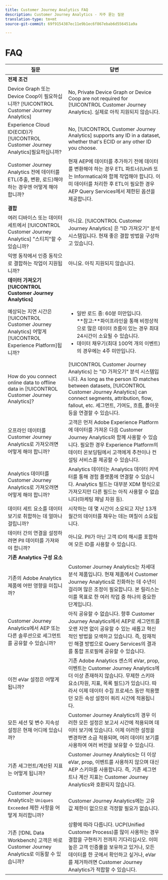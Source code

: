 ```yaml
---
title: Customer Journey Analytics FAQ
description: Customer Journey Analytics - 자주 묻는 질문
translation-type: tm+mt
source-git-commit: 69f9154387ec11e9b1ec6f867ebab6d556451a9a

---
```



# FAQ

| 질문 | 답변 |
|---|---|
| **전제 조건** |  |
| Device Graph 또는 Device Coop이 필요하십니까? [!UICONTROL Customer Journey Analytics] | No, Private Device Graph or Device Coop are not required for [!UICONTROL Customer Journey Analytics]. 실제로 아직 지원되지 않습니다. |
| Experience Cloud ID(ECID)가 [!UICONTROL Customer Journey Analytics]필요하십니까? | No, [!UICONTROL Customer Journey Analytics] supports any ID in a dataset, whether that&#39;s ECID or any other ID you choose. |
| Customer Journey Analytics 전에 데이터를 ETL(추출, 변환, 로드)해야 하는 경우엔 어떻게 해야 합니까? | 현재 AEP에 데이터를 추가하기 전에 데이터를 변환해야 하는 경우 ETL 파트너(Unifi 또는 Informatica)와 함께 작업해야 합니다. 이미 데이터를 처리한 후 ETL이 필요한 경우 AEP Query Services에서 제한된 옵션을 제공합니다. |
| **결합** |  |
| 여러 디바이스 또는 데이터 세트에서 [!UICONTROL Customer Journey Analytics] &quot;스티치&quot;할 수 있습니까? | 아니요. [!UICONTROL Customer Journey Analytics] 은 &quot;ID 가져오기&quot; 분석 시스템입니다. 현재 좋은 결합 방법을 구상하고 있습니다. |
| 익명 동작에서 인증 동작으로 결합하는 작업이 지원됩니까? | 아니요. 아직 지원되지 않습니다. |
| **데이터 가져오기[!UICONTROL Customer Journey Analytics]** |  |
| 예상되는 지연 시간은 [!UICONTROL Customer Journey Analytics] 어떻게 [!UICONTROL Experience Platform]됩니까? | <ul><li>일반 로드 중: 60분 미만입니다. <br>**참고:**파이프라인을 통해 비정상적으로 많은 데이터 흐름이 있는 경우 최대 24시간이 소요될 수 있습니다.</li><li>데이터 채우기(최대 100억 개의 이벤트)의 경우에는 4주 미만입니다.</li></ul> |
| How do you connect online data to offline data in [!UICONTROL Customer Journey Analytics]? | [!UICONTROL Customer Journey Analytics] 는 &quot;ID 가져오기&quot; 분석 시스템입니다. As long as the person ID matches between datasets, [!UICONTROL Customer Journey Analytics] can connect segments, attribution, flow, fallout, etc. 세그먼트, 기여도, 흐름, 폴아웃 등을 연결할 수 있습니다. |
| 오프라인 데이터를 Customer Journey Analytics로 가져오려면 어떻게 해야 합니까? | 고객은 먼저 Adobe Experience Platform에 데이터를 가져온 다음 Customer Journey Analytics와 함께 사용할 수 있습니다. 필요한 경우 Experience Platform의 데이터 온보딩팀에서 고객에게 추천이나 컨설팅 서비스를 제공할 수 있습니다. |
| Analytics 데이터를 Customer Journey Analytics로 가져오려면 어떻게 해야 합니까? | Analytics 데이터는 Analytics 데이터 커넥터를 통해 경험 플랫폼에 연결할 수 있습니다. Analytics 필드는 대부분 XDM 형식으로 가져오지만 다른 필드는 아직 사용할 수 없습니다(마케팅 채널 차원 등). |
| 데이터 세트 요소를 데이터 보기로 취합하는 데 얼마나 걸립니까? | 시작하는 데 몇 시간이 소요되고 지난 13개월간의 데이터를 채우는 데는 며칠이 소요됩니다. |
| 데이터 간의 연결을 설정하려면 PII 데이터를 가져와야 합니까? | 아니요. PII가 아닌 고객 ID의 해시를 포함하여 모든 ID를 사용할 수 있습니다. |
| **기존 Analytics 구성 요소** |  |
| 기존의 Adobe Analytics 제품에 어떤 영향을 미칩니까? | Customer Journey Analytics는 차세대 분석 제품입니다. 현재 제품에서 Customer Journey Analytics로 진화하는 데 수년이 걸리며 많은 조정이 필요합니다. 본 릴리스는 이를 목표로 한 여러 작업 중 하나의 중요한 단계입니다. |
| Customer Journey Analytics에서 AEP 또는 다른 솔루션으로 세그먼트를 공유할 수 있습니까? | 아직 공유할 수 없습니다. 향후 Customer Journey Analytics에서 AEP로 세그먼트를 오랜 지연 없이 공유할 수 있는 새롭고 혁신적인 방법을 모색하고 있습니다. 즉, 잠재적인 해결 방법으로 Query Services의 결과를 통합 프로필에 공유할 수 있습니다. |
| 이전 eVar 설정은 어떻게 됩니까? | 기존 Adobe Analytics 센스의 eVar, prop, 이벤트는 Customer Journey Analytics에 더 이상 존재하지 않습니다. 무제한 스키마 요소(차원, 지표, 목록 필드)가 있습니다. 따라서 이제 데이터 수집 프로세스 동안 적용했던 모든 속성 설정이 쿼리 시간에 적용됩니다. |
| 모든 세션 및 변수 지속성 설정은 현재 어디에 있습니까? | Customer Journey Analytics의 경우 이러한 모든 설정은 보고서 시간에 적용되며 데이터 보기에 있습니다. 이제 이러한 설정을 변경하면 소급 적용되며, 여러 데이터 보기를 사용하여 여러 버전을 보유할 수 있습니다. |
| 기존 세그먼트/계산된 지표는 어떻게 됩니까? | Customer Journey Analytics는 더 이상 eVar, prop, 이벤트를 사용하지 않으며 대신 AEP 스키마를 사용합니다. 즉, 기존 세그먼트나 계산 지표는 Customer Journey Analytics와 호환되지 않습니다. |
| Customer Journey Analytics는 `Uniques Exceeded` 제한 사항을 어떻게 처리합니까? | Customer Journey Analytics에는 고유 값 제한이 없으므로 걱정할 필요가 없습니다. |
| 기존 [!DNL Data Workbench] 고객은 바로 Customer Journey Analytics로 이동할 수 있습니까? | 상황에 따라 다릅니다. UCP(Unified Customer Process)를 많이 사용하는 경우 결합을 구현하기 전까지 기다리십시오. 이미 높은 고객 인증률을 보유하고 있거나, 모든 데이터를 한 곳에서 확인하고 싶거나, eVar를 제거하려면 Customer Journey Analytics가 적합할 수 있습니다. |

